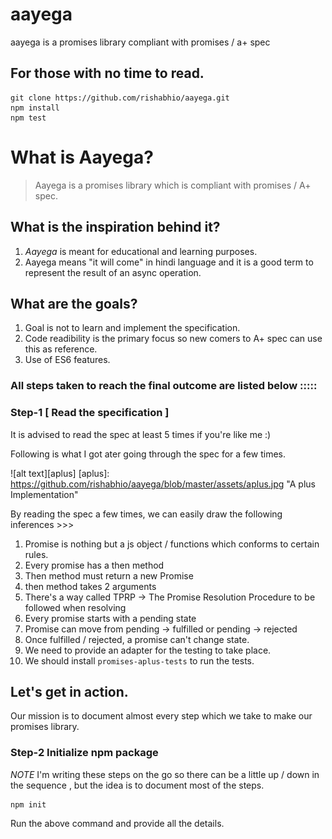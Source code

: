 # aayega
aayega is a promises library compliant with promises / a+ spec

## For those with no time to read. 
```
git clone https://github.com/rishabhio/aayega.git
npm install 
npm test 

``` 

# What is Aayega?
> Aayega is a promises library which is compliant with promises / A+ spec. 

## What is the inspiration behind it?

1. *Aayega* is meant for educational and learning purposes. 
2. Aayega means "it will come" in hindi language and it is a good term to represent the result of an async operation. 

## What are the goals?
1. Goal is not to learn and implement the specification. 
2. Code readibility is the primary focus so new comers to A+ spec can use this as reference. 
3. Use of ES6 features. 


### All steps taken to reach the final outcome are listed below ::::: 

### Step-1 [ Read the specification ] 

It is advised to read the spec at least 5 times if you're like me :) 

Following is what I got ater going through the spec for a few times. 

![alt text][aplus]
[aplus]: https://github.com/rishabhio/aayega/blob/master/assets/aplus.jpg "A plus Implementation"


By reading the spec a few times, we can easily draw the following inferences >>> 

1. Promise is nothing but a js object / functions which conforms to certain rules. 
2. Every promise has a then method
3. Then method must return a new Promise 
4. then method takes 2 arguments 
5. There's a way called TPRP -> The Promise Resolution Procedure to be followed when resolving 
6. Every promise starts with a pending state 
7. Promise can move from pending -> fulfilled or pending -> rejected 
8. Once fulfilled / rejected, a promise can't change state. 
9. We need to provide an adapter for the testing to take place. 
10. We should install `promises-aplus-tests` to run the tests.

## Let's get in action. 

Our mission is to document almost every step which we take to make our promises library. 

### Step-2 Initialize npm package 

*NOTE* I'm writing these steps on the go so there can be a little up / down in the sequence , but the 
idea is to document most of the steps. 

```
npm init 
```

Run the above command and provide all the details. 


